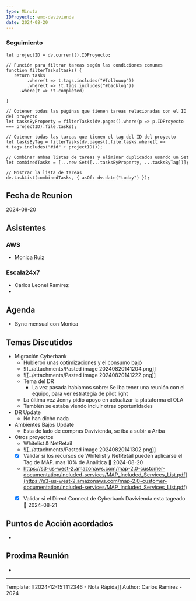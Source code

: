 ```yaml
---
type: Minuta
IDProyecto: emx-davivienda
date: 2024-08-20
---
```

### Seguimiento

```dataviewjs
let projectID = dv.current().IDProyecto;

// Función para filtrar tareas según las condiciones comunes
function filterTasks(tasks) {
   return tasks
        .where(t => t.tags.includes("#followup"))
        .where(t => !t.tags.includes("#backlog"))
     .where(t => !t.completed)
        
}

// Obtener todas las páginas que tienen tareas relacionadas con el ID del proyecto
let tasksByProperty = filterTasks(dv.pages().where(p => p.IDProyecto === projectID).file.tasks);

// Obtener todas las tareas que tienen el tag del ID del proyecto
let tasksByTag = filterTasks(dv.pages().file.tasks.where(t => t.tags.includes("#id" + projectID)));

// Combinar ambas listas de tareas y eliminar duplicados usando un Set
let combinedTasks = [...new Set([...tasksByProperty, ...tasksByTag])];

// Mostrar la lista de tareas
dv.taskList(combinedTasks, { asOf: dv.date("today") });
 ```
## Fecha de Reunion
2024-08-20

## Asistentes

### AWS
* Monica Ruiz
### Escala24x7
- Carlos Leonel Ramírez
-  

## Agenda
* Sync mensual con Monica
## Temas Discutidos
*  Migración Cyberbank
	* Hubieron unas optimizaciones y el consumo bajó
	* ![[../attachments/Pasted image 20240820141204.png]]
	* ![[../attachments/Pasted image 20240820141222.png]]
	* Tema del DR
		* La vez pasada hablamos sobre: Se iba tener una reunión con el equipo, para ver estrategia de pilot light
	* La última vez Jenny pidio apoyo en actualizar la plataforma el OLA
	* También se estaba viendo incluir otras oportunidades
* DR Update
	* No han dicho nada
* Ambientes Bajos Update
	* Esta de lado de compras Davivienda, se iba a subir a Ariba
* Otros proyectos
	* Whitelist & NetRetail
	*  ![[../attachments/Pasted image 20240820141302.png]]
	* [x] Validar si los recursos de Whitelist y NetRetail pueden aplicarse el Tag de MAP. mas 10% de Analitica   📅 2024-08-20
	* https://s3-us-west-2.amazonaws.com/map-2.0-customer-documentation/included-services/MAP_Included_Services_List.pdf](https://s3-us-west-2.amazonaws.com/map-2.0-customer-documentation/included-services/MAP_Included_Services_List.pdf)
	* [x] Validar si el Direct Connect de Cyberbank Davivienda esta tageado  📅 2024-08-21


## Puntos de Acción acordados
-
## Proxima Reunión
*   

---
Template: [[2024-12-15T112346 - Nota Rápida]]
Author: Carlos Ramírez - 2024
